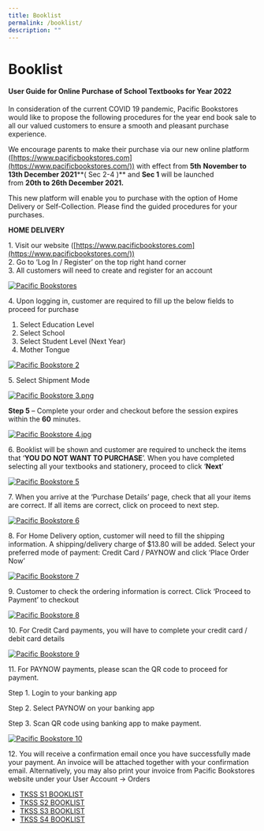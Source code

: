 ```yaml
---
title: Booklist
permalink: /booklist/
description: ""
---
```

# Booklist

#### **User Guide for Online Purchase of School Textbooks for Year 2022**

In consideration of the current COVID 19 pandemic, Pacific Bookstores would like to propose the following procedures for the year end book sale to all our valued customers to ensure a smooth and pleasant purchase experience.

We encourage parents to make their purchase via our new online platform ([https://www.pacificbookstores.com](https://www.pacificbookstores.com/)) with effect from **5th** **November to 13th December 2021****( Sec 2-4 )** and **Sec 1** will be launched from **20th to 26th December 2021.**

This new platform will enable you to purchase with the option of Home Delivery or Self-Collection. Please find the guided procedures for your purchases.

**HOME DELIVERY**

1\.  Visit our website ([https://www.pacificbookstores.com](https://www.pacificbookstores.com/))  
2\.  Go to ‘Log In / Register’ on the top right hand corner  
3\.  All customers will need to create and register for an account

[![Pacific Bookstores](/images/Booklist/Pacific-bookstores.png)](/images/Booklist/Pacific-bookstores.png)

4\. Upon logging in, customer are required to fill up the below fields to proceed for purchase

   1.  Select Education Level  
   2.  Select School  
   3.  Select Student Level (Next Year)  
   4.  Mother Tongue

[![Pacific Bookstore 2](/images/Booklist/Pacific-bookstore-2.png)](/images/Booklist/Pacific-bookstore-2.png)

5\. Select Shipment Mode

[![Pacific Bookstore 3.png](/images/Booklist/Pacific-bookstore-3.jpg)](/images/Booklist/Pacific-bookstore-3.jpg)

**Step 5** – Complete your order and checkout before the session expires within the **60** minutes.

[![Pacific Bookstore 4.jpg](/images/Booklist/Pacific-bookstore-4.png)](/images/Booklist/Pacific-bookstore-4.png)

6\. Booklist will be shown and customer are required to uncheck the items that ‘**YOU DO NOT WANT TO PURCHASE**’. When you have completed selecting all your textbooks and stationery, proceed to click ‘**Next**’

[![Pacific Bookstore 5](/images/Booklist//Pacific-bookstore-5.png)](/images/Booklist/Pacific-bookstore-5.png)

7\. When you arrive at the ‘Purchase Details’ page, check that all your items are correct. If all items are correct, click on proceed to next step.

[![Pacific Bookstore 6](/images/Booklist/Pacific-bookstore-6.png)](/images/Booklist//Pacific-bookstore-6.png)

8\. For Home Delivery option, customer will need to fill the shipping information. A shipping/delivery charge of $13.80 will be added. Select your preferred mode of payment: Credit Card / PAYNOW and click ‘Place Order Now’

[![Pacific Bookstore 7](/images/Booklist/Pacific-bookstore-7.png)](/images/Booklist/Pacific-bookstore-7.png)

9\. Customer to check the ordering information is correct. Click ‘Proceed to Payment’ to checkout

[![Pacific Bookstore 8](/images/Booklist/Pacific-bookstore-8.png)](/images/Booklist/Pacific-bookstore-8.png)

10\. For Credit Card payments, you will have to complete your credit card / debit card details

[![Pacific Bookstore 9](/images/Booklist/Pacific-bookstore-9.png)](/images/Booklist/Pacific-bookstore-9.png)

11\. For PAYNOW payments, please scan the QR code to proceed for payment.

Step 1. Login to your banking app

Step 2. Select PAYNOW on your banking app

Step 3. Scan QR code using banking app to make payment.

[![Pacific Bookstore 10](/images/Booklist/Pacific-bookstore-10.png)](/images/Booklist/Pacific-bookstore-10.png)

12\. You will receive a confirmation email once you have successfully made your payment. An invoice will be attached together with your confirmation email. Alternatively, you may also print your invoice from Pacific Bookstores website under your User Account -> Orders

*   [TKSS S1 BOOKLIST](/files/Booklist/TKSS-S1-BOOKLIST.pdf)
*   [TKSS S2 BOOKLIST](/files/Booklist/TKSS-S2-BOOKLIST.pdf)
*   [TKSS S3 BOOKLIST](/files/Booklist/TKSS-S3-BOOKLIST.pdf)
*   [TKSS S4 BOOKLIST](/files/Booklist/TKSS-S4-BOOKLIST.pdf)
